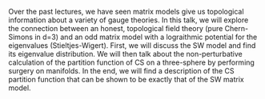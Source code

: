 Over the past lectures, we have seen matrix models give us topological information about a variety of gauge theories.  In this talk, we will explore the connection between an honest, topological field theory (pure Chern-Simons in d=3) and an odd matrix model with a lograithmic potential for the eigenvalues (Stieltjes-Wigert).  First, we will discuss the SW model and find its eigenvalue distribution.  We will then talk about the non-perturbative calculation of the partition function of CS on a three-sphere by performing surgery on manifolds.  In the end, we will find a description of the CS partition function that can be shown to be exactly that of the SW matrix model.
